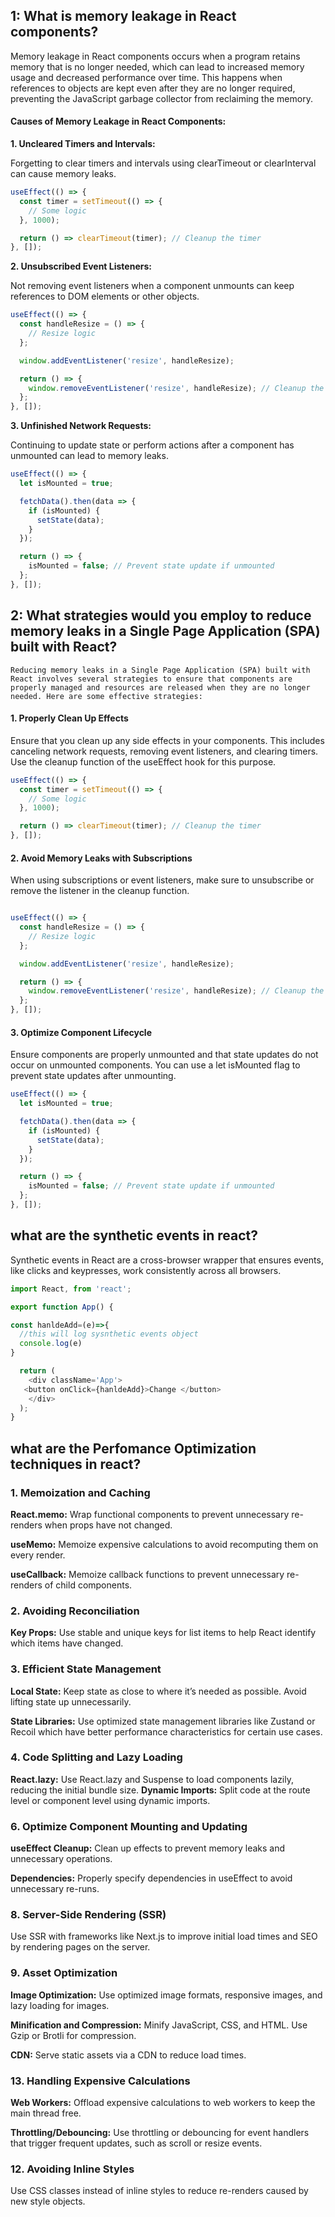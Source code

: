 ## 1: What is memory leakage in React components?

Memory leakage in React components occurs when a program retains memory that is no longer needed, which can lead to increased memory usage and decreased performance over time. This happens when references to objects are kept even after they are no longer required, preventing the JavaScript garbage collector from reclaiming the memory.

#### Causes of Memory Leakage in React Components:
__1. Uncleared Timers and Intervals:__

Forgetting to clear timers and intervals using clearTimeout or clearInterval can cause memory leaks.
```javascript
useEffect(() => {
  const timer = setTimeout(() => {
    // Some logic
  }, 1000);

  return () => clearTimeout(timer); // Cleanup the timer
}, []);
```
__2. Unsubscribed Event Listeners:__

Not removing event listeners when a component unmounts can keep references to DOM elements or other objects.
```javascript
useEffect(() => {
  const handleResize = () => {
    // Resize logic
  };

  window.addEventListener('resize', handleResize);

  return () => {
    window.removeEventListener('resize', handleResize); // Cleanup the event listener
  };
}, []);
```
__3. Unfinished Network Requests:__

Continuing to update state or perform actions after a component has unmounted can lead to memory leaks.
```javascript
useEffect(() => {
  let isMounted = true;

  fetchData().then(data => {
    if (isMounted) {
      setState(data);
    }
  });

  return () => {
    isMounted = false; // Prevent state update if unmounted
  };
}, []);

```


## 2: What strategies would you employ to reduce memory leaks in a Single Page Application (SPA) built with React?
    Reducing memory leaks in a Single Page Application (SPA) built with React involves several strategies to ensure that components are properly managed and resources are released when they are no longer needed. Here are some effective strategies:

#### 1. Properly Clean Up Effects
Ensure that you clean up any side effects in your components. This includes canceling network requests, removing event listeners, and clearing timers. Use the cleanup function of the useEffect hook for this purpose.

```js
useEffect(() => {
  const timer = setTimeout(() => {
    // Some logic
  }, 1000);

  return () => clearTimeout(timer); // Cleanup the timer
}, []);
```
 #### 2. Avoid Memory Leaks with Subscriptions
When using subscriptions or event listeners, make sure to unsubscribe or remove the listener in the cleanup function.

```javascript

useEffect(() => {
  const handleResize = () => {
    // Resize logic
  };

  window.addEventListener('resize', handleResize);

  return () => {
    window.removeEventListener('resize', handleResize); // Cleanup the event listener
  };
}, []);
```

#### 3. Optimize Component Lifecycle
Ensure components are properly unmounted and that state updates do not occur on unmounted components. You can use a let isMounted flag to prevent state updates after unmounting.

```js
useEffect(() => {
  let isMounted = true;

  fetchData().then(data => {
    if (isMounted) {
      setState(data);
    }
  });

  return () => {
    isMounted = false; // Prevent state update if unmounted
  };
}, []);
```

## what are the synthetic events in react?

Synthetic events in React are a cross-browser wrapper that ensures events, like clicks and keypresses, work consistently across all browsers.


```js
import React, from 'react';

export function App() {

const hanldeAdd=(e)=>{
  //this will log sysnthetic events object
  console.log(e)
}

  return (
    <div className='App'>
   <button onClick={hanldeAdd}>Change </button>
    </div>
  );
}
```

## what are the Perfomance Optimization techniques in react?

### 1. Memoization and Caching
__React.memo:__ Wrap functional components to prevent unnecessary re-renders when props have not changed.

__useMemo:__ Memoize expensive calculations to avoid recomputing them on every render.

__useCallback:__ Memoize callback functions to prevent unnecessary re-renders of child components.

### 2. Avoiding Reconciliation

__Key Props:__ Use stable and unique keys for list items to help React identify which items have changed.

### 3. Efficient State Management
__Local State:__ Keep state as close to where it’s needed as possible. Avoid lifting state up unnecessarily.

__State Libraries:__ Use optimized state management libraries like Zustand or Recoil which have better performance characteristics for certain use cases.

### 4. Code Splitting and Lazy Loading
__React.lazy:__ Use React.lazy and Suspense to load components lazily, reducing the initial bundle size.
__Dynamic Imports:__ Split code at the route level or component level using dynamic imports.

### 6. Optimize Component Mounting and Updating
__useEffect Cleanup:__ Clean up effects to prevent memory leaks and unnecessary operations.

__Dependencies:__ Properly specify dependencies in useEffect to avoid unnecessary re-runs.

### 8. Server-Side Rendering (SSR)
Use SSR with frameworks like Next.js to improve initial load times and SEO by rendering pages on the server.

### 9. Asset Optimization
__Image Optimization:__ Use optimized image formats, responsive images, and lazy loading for images.

__Minification and Compression:__ Minify JavaScript, CSS, and HTML. Use Gzip or Brotli for compression.

__CDN:__ Serve static assets via a CDN to reduce load times.

### 13. Handling Expensive Calculations
__Web Workers:__ Offload expensive calculations to web workers to keep the main thread free.

__Throttling/Debouncing:__ Use throttling or debouncing for event handlers that trigger frequent updates, such as scroll or resize events.

### 12. Avoiding Inline Styles
Use CSS classes instead of inline styles to reduce re-renders caused by new style objects.